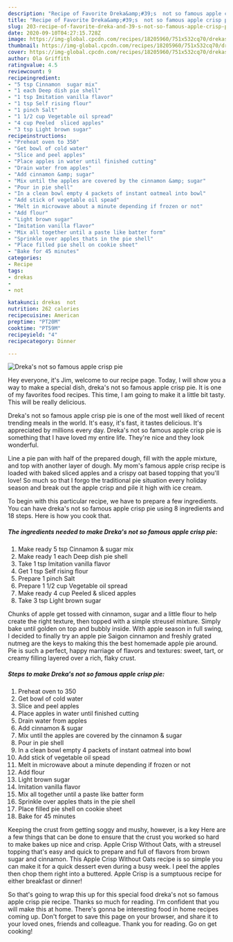 ```yaml
---
description: "Recipe of Favorite Dreka&amp;#39;s  not so famous apple crisp pie"
title: "Recipe of Favorite Dreka&amp;#39;s  not so famous apple crisp pie"
slug: 203-recipe-of-favorite-dreka-and-39-s-not-so-famous-apple-crisp-pie
date: 2020-09-10T04:27:15.728Z
image: https://img-global.cpcdn.com/recipes/18205960/751x532cq70/drekas-not-so-famous-apple-crisp-pie-recipe-main-photo.jpg
thumbnail: https://img-global.cpcdn.com/recipes/18205960/751x532cq70/drekas-not-so-famous-apple-crisp-pie-recipe-main-photo.jpg
cover: https://img-global.cpcdn.com/recipes/18205960/751x532cq70/drekas-not-so-famous-apple-crisp-pie-recipe-main-photo.jpg
author: Ola Griffith
ratingvalue: 4.5
reviewcount: 9
recipeingredient:
- "5 tsp Cinnamon  sugar mix"
- "1 each Deep dish pie shell"
- "1 tsp Imitation vanilla flavor"
- "1 tsp Self rising flour"
- "1 pinch Salt"
- "1 1/2 cup Vegetable oil spread"
- "4 cup Peeled  sliced apples"
- "3 tsp Light brown sugar"
recipeinstructions:
- "Preheat oven to 350"
- "Get bowl of cold water"
- "Slice and peel apples"
- "Place apples in water until finished cutting"
- "Drain water from apples"
- "Add cinnamon &amp; sugar"
- "Mix until the apples are covered by the cinnamon &amp; sugar"
- "Pour in pie shell"
- "In a clean bowl empty 4 packets of instant oatmeal into bowl"
- "Add stick of vegetable oil spead"
- "Melt in microwave about a minute depending if frozen or not"
- "Add flour"
- "Light brown sugar"
- "Imitation vanilla flavor"
- "Mix all together until a paste like batter form"
- "Sprinkle over apples thats in the pie shell"
- "Place filled pie shell on cookie sheet"
- "Bake for 45 minutes"
categories:
- Recipe
tags:
- drekas
- 
- not

katakunci: drekas  not 
nutrition: 262 calories
recipecuisine: American
preptime: "PT20M"
cooktime: "PT59M"
recipeyield: "4"
recipecategory: Dinner

---
```



![Dreka&#39;s  not so famous apple crisp pie](https://img-global.cpcdn.com/recipes/18205960/751x532cq70/drekas-not-so-famous-apple-crisp-pie-recipe-main-photo.jpg)

Hey everyone, it's Jim, welcome to our recipe page. Today, I will show you a way to make a special dish, dreka&#39;s  not so famous apple crisp pie. It is one of my favorites food recipes. This time, I am going to make it a little bit tasty. This will be really delicious.

Dreka&#39;s  not so famous apple crisp pie is one of the most well liked of recent trending meals in the world. It's easy, it's fast, it tastes delicious. It's appreciated by millions every day. Dreka&#39;s  not so famous apple crisp pie is something that I have loved my entire life. They're nice and they look wonderful.

Line a pie pan with half of the prepared dough, fill with the apple mixture, and top with another layer of dough. My mom&#39;s famous apple crisp recipe is loaded with baked sliced apples and a crispy oat based topping that you&#39;ll love! So much so that I forgo the traditional pie situation every holiday season and break out the apple crisp and pile it high with ice cream.


To begin with this particular recipe, we have to prepare a few ingredients. You can have dreka&#39;s  not so famous apple crisp pie using 8 ingredients and 18 steps. Here is how you cook that.

##### The ingredients needed to make Dreka&#39;s  not so famous apple crisp pie:

1. Make ready 5 tsp Cinnamon &amp; sugar mix
1. Make ready 1 each Deep dish pie shell
1. Take 1 tsp Imitation vanilla flavor
1. Get 1 tsp Self rising flour
1. Prepare 1 pinch Salt
1. Prepare 1 1/2 cup Vegetable oil spread
1. Make ready 4 cup Peeled &amp; sliced apples
1. Take 3 tsp Light brown sugar


Chunks of apple get tossed with cinnamon, sugar and a little flour to help create the right texture, then topped with a simple streusel mixture. Simply bake until golden on top and bubbly inside. With apple season in full swing, I decided to finally try an apple pie Saigon cinnamon and freshly grated nutmeg are the keys to making this the best homemade apple pie around. Pie is such a perfect, happy marriage of flavors and textures: sweet, tart, or creamy filling layered over a rich, flaky crust. 

##### Steps to make Dreka&#39;s  not so famous apple crisp pie:

1. Preheat oven to 350
1. Get bowl of cold water
1. Slice and peel apples
1. Place apples in water until finished cutting
1. Drain water from apples
1. Add cinnamon &amp; sugar
1. Mix until the apples are covered by the cinnamon &amp; sugar
1. Pour in pie shell
1. In a clean bowl empty 4 packets of instant oatmeal into bowl
1. Add stick of vegetable oil spead
1. Melt in microwave about a minute depending if frozen or not
1. Add flour
1. Light brown sugar
1. Imitation vanilla flavor
1. Mix all together until a paste like batter form
1. Sprinkle over apples thats in the pie shell
1. Place filled pie shell on cookie sheet
1. Bake for 45 minutes


Keeping the crust from getting soggy and mushy, however, is a key Here are a few things that can be done to ensure that the crust you worked so hard to make bakes up nice and crisp. Apple Crisp Without Oats, with a streusel topping that&#39;s easy and quick to prepare and full of flavors from brown sugar and cinnamon. This Apple Crisp Without Oats recipe is so simple you can make it for a quick dessert even during a busy week. I peel the apples then chop them right into a buttered. Apple Crisp is a sumptuous recipe for either breakfast or dinner! 

So that's going to wrap this up for this special food dreka&#39;s  not so famous apple crisp pie recipe. Thanks so much for reading. I'm confident that you will make this at home. There's gonna be interesting food in home recipes coming up. Don't forget to save this page on your browser, and share it to your loved ones, friends and colleague. Thank you for reading. Go on get cooking!
